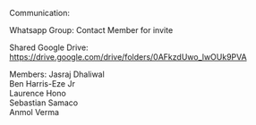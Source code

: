 Communication: 

Whatsapp Group: Contact Member for invite

Shared Google Drive: https://drive.google.com/drive/folders/0AFkzdUwo_lwOUk9PVA

Members: 
Jasraj Dhaliwal <br>
Ben Harris-Eze Jr <br> 
Laurence Hono <br>
Sebastian Samaco <br>
Anmol Verma <br>
